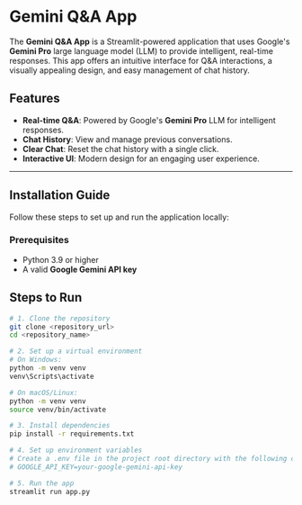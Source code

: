 # Gemini Q&A App

The **Gemini Q&A App** is a Streamlit-powered application that uses Google's **Gemini Pro** large language model (LLM) to provide intelligent, real-time responses. This app offers an intuitive interface for Q&A interactions, a visually appealing design, and easy management of chat history.

## Features

- **Real-time Q&A**: Powered by Google's **Gemini Pro** LLM for intelligent responses.
- **Chat History**: View and manage previous conversations.
- **Clear Chat**: Reset the chat history with a single click.
- **Interactive UI**: Modern design for an engaging user experience.

---

## Installation Guide

Follow these steps to set up and run the application locally:

### Prerequisites

- Python 3.9 or higher
- A valid **Google Gemini API key**

## Steps to Run

```bash
# 1. Clone the repository
git clone <repository_url>
cd <repository_name>

# 2. Set up a virtual environment
# On Windows:
python -m venv venv
venv\Scripts\activate

# On macOS/Linux:
python -m venv venv
source venv/bin/activate

# 3. Install dependencies
pip install -r requirements.txt

# 4. Set up environment variables
# Create a .env file in the project root directory with the following content:
# GOOGLE_API_KEY=your-google-gemini-api-key

# 5. Run the app
streamlit run app.py

